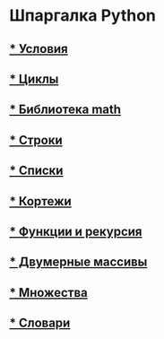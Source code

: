 # Шпаргалка Python

## [* Условия](/pages/condition.md)

## [* Циклы](/pages/cycles.md)

## [* Библиотека math](/pages/calc.md)

## [* Строки](/pages/lines.md)

## [* Списки](/pages/lists.md)

## [* Кортежи](/pages/tuples.md)

## [* Функции и рекурсия](/pages/functions.md)

## [* Двумерные массивы](/pages/twodim_arrays.md)

## [* Множества](/pages/sets.md)

## [* Словари](/pages/dicts.md)